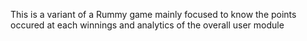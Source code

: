 This is a variant of a Rummy game mainly focused to know the points occured at each winnings and analytics of the overall user module

